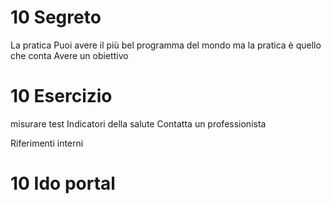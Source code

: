 # 10 Segreto

La pratica Puoi avere il più bel programma del mondo ma la pratica è quello che conta
Avere un obiettivo 



# 10 Esercizio


misurare test 
Indicatori della salute
Contatta un professionista

Riferimenti interni




 
# 10 Ido portal

<!--stackedit_data:
eyJoaXN0b3J5IjpbLTEzMzA0ODcwMDEsNjQxMDA4NDE5LC0yMT
E0NzIwMjcxXX0=
-->